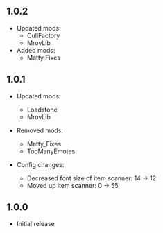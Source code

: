## 1.0.2
- Updated mods:
    - CullFactory
    - MrovLib
- Added mods:
    - Matty Fixes

## 1.0.1
- Updated mods:
    - Loadstone
    - MrovLib

- Removed mods:
    - Matty_Fixes
    - TooManyEmotes

- Config changes:
    - Decreased font size of item scanner: 14 -> 12
    - Moved up item scanner: 0 -> 55

## 1.0.0
- Initial release
